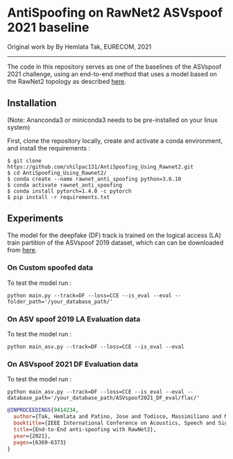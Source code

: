 # AntiSpoofing on RawNet2 ASVspoof 2021 baseline

Original work by By Hemlata Tak, EURECOM, 2021

------

The code in this repository serves as one of the baselines of the ASVspoof 2021 challenge, using an end-to-end method that uses a model based on the RawNet2 topology as described [here](https://arxiv.org/abs/2011.01108).

## Installation
(Note: Ananconda3 or miniconda3 needs to be pre-installed on your linux system)

First, clone the repository locally, create and activate a conda environment, and install the requirements :

```
$ git clone https://github.com/shilpac131/AntiSpoofing_Using_Rawnet2.git
$ cd AntiSpoofing_Using_Rawnet2/
$ conda create --name rawnet_anti_spoofing python=3.6.10
$ conda activate rawnet_anti_spoofing
$ conda install pytorch=1.4.0 -c pytorch
$ pip install -r requirements.txt
```

## Experiments

The model for the deepfake (DF) track is trained on the logical access (LA) train  partition of the ASVspoof 2019 dataset, which can can be downloaded from [here](https://datashare.is.ed.ac.uk/handle/10283/3336).

###  On Custom spoofed data 
To test the model run :
```
python main.py --track=DF --loss=CCE --is_eval --eval --folder_path='/your_database_path/'
```

### On ASV spoof 2019 LA Evaluation data
To test the model run :
```
python main_asv.py --track=DF --loss=CCE --is_eval --eval
```

###  On ASVspoof 2021 DF Evaluation data
To test the model run :
```
python main_asv.py --track=DF --loss=CCE --is_eval --eval --database_path='/your_database_path/ASVspoof2021_DF_eval/flac/'
```


```bibtex
@INPROCEEDINGS{9414234,
  author={Tak, Hemlata and Patino, Jose and Todisco, Massimiliano and Nautsch, Andreas and Evans, Nicholas and Larcher, Anthony},
  booktitle={IEEE International Conference on Acoustics, Speech and Signal Processing (ICASSP)}, 
  title={End-to-End anti-spoofing with RawNet2}, 
  year={2021},
  pages={6369-6373}
}

```

